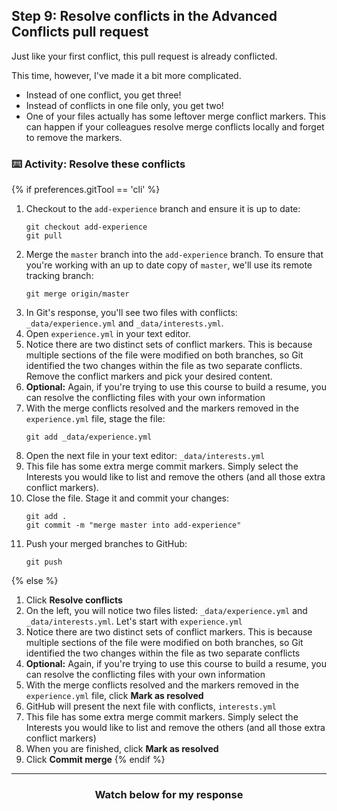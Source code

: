 ## Step 9: Resolve conflicts in the Advanced Conflicts pull request

Just like your first conflict, this pull request is already conflicted.

This time, however, I've made it a bit more complicated.

- Instead of one conflict, you get three!
- Instead of conflicts in one file only, you get two!  
- One of your files actually has some leftover merge conflict markers. This can happen if your colleagues resolve merge conflicts locally and forget to remove the markers.

### :keyboard: Activity: Resolve these conflicts

{% if preferences.gitTool == 'cli' %}
1. Checkout to the `add-experience` branch and ensure it is up to date:
    ```shell
    git checkout add-experience
    git pull
    ```
1. Merge the `master` branch into the `add-experience` branch. To ensure that you're working with an up to date copy of `master`, we'll use its remote tracking branch:
    ```shell
    git merge origin/master
    ```
1. In Git's response, you'll see two files with conflicts: `_data/experience.yml` and `_data/interests.yml`.
1. Open `experience.yml` in your text editor.
1. Notice there are two distinct sets of conflict markers. This is because multiple sections of the file were modified on both branches, so Git identified the two changes within the file as two separate conflicts. Remove the conflict markers and pick your desired content. 
1. **Optional:** Again, if you're trying to use this course to build a resume, you can resolve the conflicting files with your own information
1. With the merge conflicts resolved and the markers removed in the `experience.yml` file, stage the file:
    ```shell
    git add _data/experience.yml
    ```
1. Open the next file in your text editor: `_data/interests.yml`
1. This file has some extra merge commit markers. Simply select the Interests you would like to list and remove the others (and all those extra conflict markers).
1. Close the file. Stage it and commit your changes:
    ```shell
    git add .
    git commit -m "merge master into add-experience"
    ```
1. Push your merged branches to GitHub:
    ```shell
    git push
    ```
{% else %}
1. Click **Resolve conflicts**
1. On the left, you will notice two files listed: `_data/experience.yml` and `_data/interests.yml`. Let's start with `experience.yml`
1. Notice there are two distinct sets of conflict markers. This is because multiple sections of the file were modified on both branches, so Git identified the two changes within the file as two separate conflicts
1. **Optional:** Again, if you're trying to use this course to build a resume, you can resolve the conflicting files with your own information
1. With the merge conflicts resolved and the markers removed in the `experience.yml` file, click **Mark as resolved**
1. GitHub will present the next file with conflicts, `interests.yml`
1. This file has some extra merge commit markers. Simply select the Interests you would like to list and remove the others (and all those extra conflict markers)
1. When you are finished, click **Mark as resolved**
1. Click **Commit merge**
{% endif %}
<hr>
<h3 align="center">Watch below for my response</h3>
